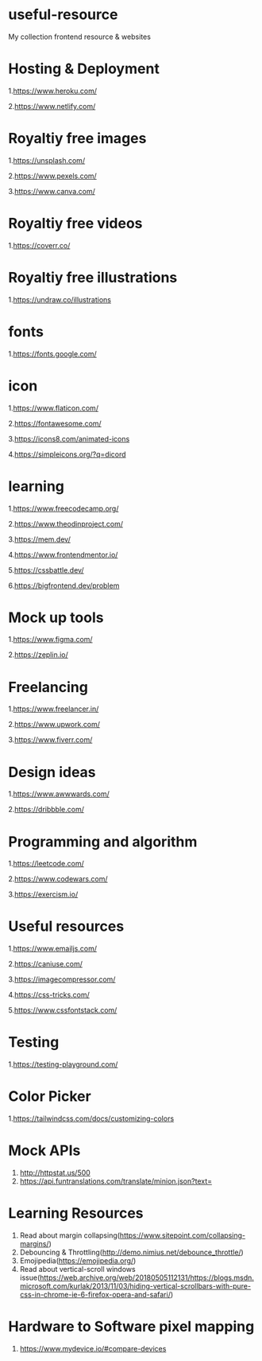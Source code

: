 # useful-resource
My collection frontend resource &amp; websites
# Hosting & Deployment
1.https://www.heroku.com/

2.https://www.netlify.com/

# Royaltiy free images
1.https://unsplash.com/

2.https://www.pexels.com/

3.https://www.canva.com/

# Royaltiy free videos
1.https://coverr.co/

# Royaltiy free illustrations
1.https://undraw.co/illustrations

# fonts
1.https://fonts.google.com/

# icon
1.https://www.flaticon.com/

2.https://fontawesome.com/

3.https://icons8.com/animated-icons

4.https://simpleicons.org/?q=dicord

# learning
1.https://www.freecodecamp.org/

2.https://www.theodinproject.com/

3.https://mem.dev/

4.https://www.frontendmentor.io/

5.https://cssbattle.dev/

6.https://bigfrontend.dev/problem


# Mock up tools
1.https://www.figma.com/

2.https://zeplin.io/

# Freelancing
1.https://www.freelancer.in/

2.https://www.upwork.com/

3.https://www.fiverr.com/

# Design ideas
1.https://www.awwwards.com/

2.https://dribbble.com/

# Programming and algorithm
1.https://leetcode.com/

2.https://www.codewars.com/

3.https://exercism.io/

# Useful resources
1.https://www.emailjs.com/

2.https://caniuse.com/

3.https://imagecompressor.com/

4.https://css-tricks.com/

5.https://www.cssfontstack.com/

# Testing
1.https://testing-playground.com/

# Color Picker
1.https://tailwindcss.com/docs/customizing-colors

# Mock APIs
1. http://httpstat.us/500
2. https://api.funtranslations.com/translate/minion.json?text=


# Learning Resources
1. Read about margin collapsing(https://www.sitepoint.com/collapsing-margins/)
2. Debouncing & Throttling(http://demo.nimius.net/debounce_throttle/)
3. Emojipedia(https://emojipedia.org/)
4. Read about vertical-scroll windows issue(https://web.archive.org/web/20180505112131/https://blogs.msdn.microsoft.com/kurlak/2013/11/03/hiding-vertical-scrollbars-with-pure-css-in-chrome-ie-6-firefox-opera-and-safari/)

# Hardware to Software pixel mapping
1. https://www.mydevice.io/#compare-devices

